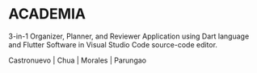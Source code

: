 # ACADEMIA
3-in-1 Organizer, Planner, and Reviewer Application using Dart language and Flutter Software in Visual Studio Code source-code editor.

Castronuevo  |  Chua   |  Morales  |  Parungao

